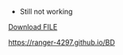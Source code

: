  - Still not working

<a id="raw-url" href="https://raw.githubusercontent.com/Ranger-4297/BD/main/CV-DoomEternal.theme.css">Download FILE</a>

https://ranger-4297.github.io/BD